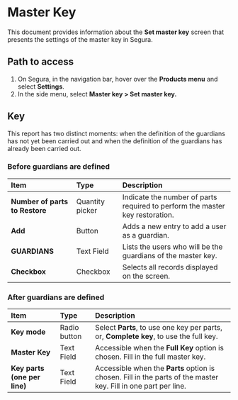 # Master Key

This document provides information about the **Set master key** screen that presents the settings of the master key in Segura.

## Path to access
1. On Segura, in the navigation bar, hover over the **Products menu** and select **Settings**.  
2. In the side menu, select **Master key \> Set master key.**

## Key
This report has two distinct moments: when the definition of the guardians has not yet been carried out and when the definition of the guardians has already been carried out.

### Before guardians are defined
| Item | Type | Description |
| :---- | :---- | :---- |
| **Number of parts to Restore** | Quantity picker | Indicate the number of parts required to perform the master key restoration. |
| **Add** | Button | Adds a new entry to add a user as a guardian. |
| **GUARDIANS** | Text Field | Lists the users who will be the guardians of the master key. |
| **Checkbox** | Checkbox | Selects all records displayed on the screen. |

### After guardians are defined
| Item | Type | Description |
| :---- | :---- | :---- |
| **Key mode** | Radio button | Select **Parts**, to use one key per parts, or, **Complete key**, to use the full key. |
| **Master Key** | Text Field | Accessible when the **Full Key** option is chosen. Fill in the full master key. |
| **Key parts (one per line)** | Text Field | Accessible when the **Parts** option is chosen. Fill in the parts of the master key. Fill in one part per line. |

